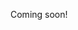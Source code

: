 Coming soon!

<!--

- Knowledge
  - Modern children primarily learn from other children.
    - Peers can't answer most questions.
    - Even worse, kids don't know anything, so they disseminate incorrect information.
- Social Skills
  - Kids nowadays don't learn to interact with adults.
    - The only reason "teenagers" exist is because adults and children have been stratified into two different realms.
    - Most kids copy other shitty kids, which creates monsters.
  - Kids don't learn how to take care of younger/weaker students.
    - In old one-room school houses, ages/grades were mixed.
- Engagement
  - Kids are forced to sit in classrooms where they're bored and unengaged.
    - It doesn't matter how good your teacher is -- learning is not a passive process.
- Standardization
  - Modern schools abhor uniqueness. Talent is squandered.
- Generalization
  - Many students just like 1 or 2 subjects. That's fine. Beyond reading and programming (specifically not math), every student should be allowed to min/max.
- Skills/Trades
  - Schools teach skills that are tangentially related to real jobs. But why not just teach trades directly? We should only focus on practical things, but then why would we need schools?
- Family
  - Schools allow families to drift apart.
- The Real World
  - Nobody takes tests in the real world. But we praise students who get good grades, even though it shouldn't be a metric for success. At work, the "right answer" matters a whole lot less than people skills. I'd much rather hire a likeable person who makes mistakes. Tests don't teach that.
  - Tests also don't teach shortcuts. Most "real" problem-solving skills are about finding solutions _that aren't on the test_. Like, your boss may ask you to take out the trash everyday, but also finding ways to generate less trash is a completely valid alternative that wouldn't score any points in the classroom.
  
- What would a perfect program look like?

-->
